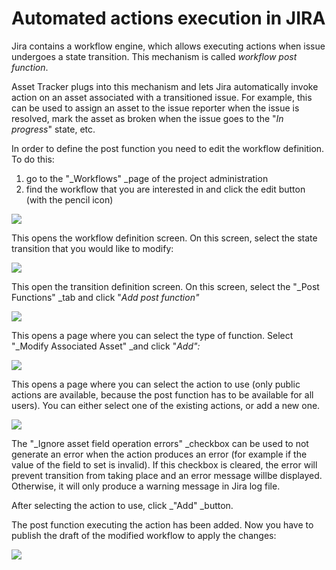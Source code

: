 # Automated actions execution in JIRA

Jira contains a workflow engine, which allows executing actions when issue undergoes a state transition. This mechanism is called _workflow post function_.

Asset Tracker plugs into this mechanism and lets Jira automatically invoke action on an asset associated with a transitioned issue. For example, this can be used to assign an asset to the issue reporter when the issue is resolved, mark the asset as broken when the issue goes to the "_In progress_" state, etc.

In order to define the post function you need to edit the workflow definition. To do this:

1. go to the "_Workflows" _page of the project administration
2. find the workflow that you are interested in and click the edit button \(with the pencil icon\)

![](https://confluence.spartez.com/download/attachments/36733367/w1.png?version=1&modificationDate=1496397457370&api=v2&effects=drop-shadow)



This opens the workflow definition screen. On this screen, select the state transition that you would like to modify:

![](https://confluence.spartez.com/download/attachments/36733367/w2.png?version=1&modificationDate=1496397470401&api=v2&effects=drop-shadow)



This open the transition definition screen. On this screen, select the "_Post Functions" _tab and click "_Add post function"_

![](https://confluence.spartez.com/download/attachments/36733367/w3.png?version=1&modificationDate=1496397486659&api=v2&effects=drop-shadow)

This opens a page where you can select the type of function. Select "_Modify Associated Asset" _and click "_Add":_

![](https://confluence.spartez.com/download/attachments/36733367/w4.png?version=1&modificationDate=1496397511191&api=v2&effects=drop-shadow)

This opens a page where you can select the action to use \(only public actions are available, because the post function has to be available for all users\). You can either select one of the existing actions, or add a new one. 

![](https://confluence.spartez.com/download/attachments/36733367/w5.png?version=1&modificationDate=1496397541162&api=v2&effects=drop-shadow)

The "_Ignore asset field operation errors" _checkbox can be used to not generate an error when the action produces an error \(for example if the value of the field to set is invalid\). If this checkbox is cleared, the error will prevent transition from taking place and an error message willbe displayed. Otherwise, it will only produce a warning message in Jira log file.

After selecting the action to use, click _"Add" _button.

The post function executing the action has been added. Now you have to publish the draft of the modified workflow to apply the changes:

![](https://confluence.spartez.com/download/attachments/36733367/w6.png?version=1&modificationDate=1496397574014&api=v2&effects=drop-shadow)

